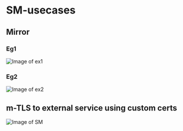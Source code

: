 # SM-usecases 

## Mirror 

### Eg1 
![Image of ex1](https://github.com/learnbyseven/SERVICEMESH/SM-usecases/blob/main/mirror/ex1/Example1.png)

### Eg2 
![Image of ex2](https://github.com/learnbyseven/SERVICEMESH/SM-usecases/blob/main/mirror/ex2/Example2.png)



## m-TLS to external service using custom certs
![Image of SM](https://github.com/learnbyseven/SERVICEMESH/blob/main/SM-usecases/m-TLS_customcerts_externalsvc/external-service-mTLS.png)

